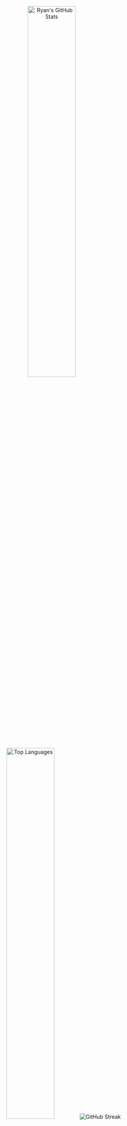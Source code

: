 <p align="center">
  <img 
    height="50%" 
    width="auto" 
    src="https://github-readme-stats.vercel.app/api?username=ryan-charette&show_icons=true&count_private=true&theme=tokyonight&hide_border=true&hide=issues,contribs&hide_rank=true&include_all_commits=true&show_owner=true&bg_color=00000000" 
    alt="Ryan's GitHub Stats"
  >
    <img 
    height="50%" 
    width="auto" 
    src="https://github-readme-stats.vercel.app/api/top-langs/?username=ryan-charette&layout=compact&hide_border=true&theme=tokyonight&bg_color=00000000&langs_count=6&hide=jupyter%20notebook,tex" 
    alt="Top Languages"
  >
    <img 
    src="https://github-readme-streak-stats.herokuapp.com?user=ryan-charette&theme=tokyonight&hide_border=true&background=FFFFFF00" 
    alt="GitHub Streak"
  >
</p>
